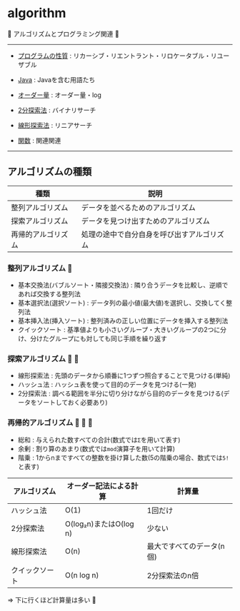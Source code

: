 # algorithm

:dog: アルゴリズムとプログラミング関連 :dog:

---

- [プログラムの性質](program.md) : リカーシブ・リエントラント・リロケータブル・リユーザブル
- [Java](Java.md) : Javaを含む用語たち
- [オーダー量](order.md) : オーダー量・log 
- [2分探索法](binary_search.md) : バイナリサーチ
- [線形探索法](linear_search.md) : リニアサーチ

- [関数](function.md) : 関連関連

---

## アルゴリズムの種類

| 種類               | 説明                                       |
|--------------------|--------------------------------------------|
| 整列アルゴリズム   | データを並べるためのアルゴリズム           |
| 探索アルゴリズム   | データを見つけ出すためのアルゴリズム       |
| 再帰的アルゴリズム | 処理の途中で自分自身を呼び出すアルゴリズム |


### 整列アルゴリズム :dog:

- 基本交換法(バブルソート・隣接交換法) : 隣り合うデータを比較し、逆順であれば交換する整列法
- 基本選択法(選択ソート) : データ列の最小値(最大値)を選択し、交換してく整列法
- 基本挿入法(挿入ソート) : 整列済みの正しい位置にデータを挿入する整列法
- クイックソート : 基準値よりも小さいグループ・大きいグループの2つに分け、分けたグループにも対しても同じ手順を繰り返す

### 探索アルゴリズム :dog: :dog:

- 線形探索法 : 先頭のデータから順番に1つずつ照合することで見つける(単純)
- ハッシュ法 : ハッシュ表を使って目的のデータを見つける(一発)
- 2分探索法 : 調べる範囲を半分に切り分けながら目的のデータを見つける(データをソートしておく必要あり)

### 再帰的アルゴリズム :dog: :dog: :dog:

- 総和 : 与えられた数すべての合計(数式では`Σ`を用いて表す)
- 余剰 : 割り算のあまり(数式では`mod`演算子を用いて計算)
- 階乗 : 1からnまですべての整数を掛け算した数(5の階乗の場合、数式では`5!`と表す)

| アルゴリズム   | オーダー記法による計算 | 計算量                    |
|----------------|------------------------|---------------------------|
| ハッシュ法     | O(1)                   | 1回だけ                   |
| 2分探索法      | O(log₂n)またはO(log n) | 少ない                    |
| 線形探索法     | O(n)                   | 最大ですべてのデータ(n個) |
| クイックソート | O(n log n)             | 2分探索法のn倍            |

=> 下に行くほど計算量は多い :dog:

